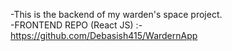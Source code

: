-This is the backend of my warden's space project.                            
-FRONTEND REPO (React JS) :- https://github.com/Debasish415/WardernApp 
